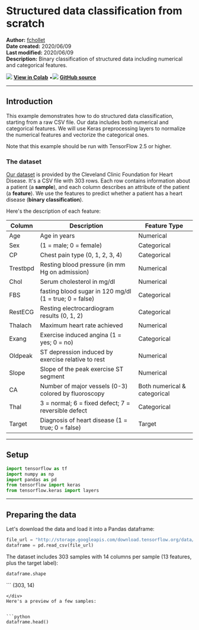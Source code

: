 # Structured data classification from scratch

**Author:** [fchollet](https://twitter.com/fchollet)<br>
**Date created:** 2020/06/09<br>
**Last modified:** 2020/06/09<br>
**Description:** Binary classification of structured data including numerical and categorical features.


<img class="k-inline-icon" src="https://colab.research.google.com/img/colab_favicon.ico"/> [**View in Colab**](https://colab.research.google.com/github/keras-team/keras-io/blob/master/examples/structured_data/ipynb/structured_data_classification_from_scratch.ipynb)  <span class="k-dot">•</span><img class="k-inline-icon" src="https://github.com/favicon.ico"/> [**GitHub source**](https://github.com/keras-team/keras-io/blob/master/examples/structured_data/structured_data_classification_from_scratch.py)



---
## Introduction

This example demonstrates how to do structured data classification, starting from a raw
CSV file. Our data includes both numerical and categorical features. We will use Keras
preprocessing layers to normalize the numerical features and vectorize the categorical
ones.

Note that this example should be run with TensorFlow 2.5 or higher.

### The dataset

[Our dataset](https://archive.ics.uci.edu/ml/datasets/heart+Disease) is provided by the
Cleveland Clinic Foundation for Heart Disease.
It's a CSV file with 303 rows. Each row contains information about a patient (a
**sample**), and each column describes an attribute of the patient (a **feature**). We
use the features to predict whether a patient has a heart disease (**binary
classification**).

Here's the description of each feature:

Column| Description| Feature Type
------------|--------------------|----------------------
Age | Age in years | Numerical
Sex | (1 = male; 0 = female) | Categorical
CP | Chest pain type (0, 1, 2, 3, 4) | Categorical
Trestbpd | Resting blood pressure (in mm Hg on admission) | Numerical
Chol | Serum cholesterol in mg/dl | Numerical
FBS | fasting blood sugar in 120 mg/dl (1 = true; 0 = false) | Categorical
RestECG | Resting electrocardiogram results (0, 1, 2) | Categorical
Thalach | Maximum heart rate achieved | Numerical
Exang | Exercise induced angina (1 = yes; 0 = no) | Categorical
Oldpeak | ST depression induced by exercise relative to rest | Numerical
Slope | Slope of the peak exercise ST segment | Numerical
CA | Number of major vessels (0-3) colored by fluoroscopy | Both numerical & categorical
Thal | 3 = normal; 6 = fixed defect; 7 = reversible defect | Categorical
Target | Diagnosis of heart disease (1 = true; 0 = false) | Target

---
## Setup


```python
import tensorflow as tf
import numpy as np
import pandas as pd
from tensorflow import keras
from tensorflow.keras import layers
```

---
## Preparing the data

Let's download the data and load it into a Pandas dataframe:


```python
file_url = "http://storage.googleapis.com/download.tensorflow.org/data/heart.csv"
dataframe = pd.read_csv(file_url)
```

The dataset includes 303 samples with 14 columns per sample (13 features, plus the target
label):


```python
dataframe.shape
```




<div class="k-default-codeblock">
```
(303, 14)

```
</div>
Here's a preview of a few samples:


```python
dataframe.head()
```




<div>
<style scoped>
    .dataframe tbody tr th:only-of-type {
        vertical-align: middle;
    }

<div class="k-default-codeblock">
```
.dataframe tbody tr th {
    vertical-align: top;
}

.dataframe thead th {
    text-align: right;
}
```
</div>
</style>
<table border="1" class="dataframe">
  <thead>
    <tr style="text-align: right;">
      <th></th>
      <th>age</th>
      <th>sex</th>
      <th>cp</th>
      <th>trestbps</th>
      <th>chol</th>
      <th>fbs</th>
      <th>restecg</th>
      <th>thalach</th>
      <th>exang</th>
      <th>oldpeak</th>
      <th>slope</th>
      <th>ca</th>
      <th>thal</th>
      <th>target</th>
    </tr>
  </thead>
  <tbody>
    <tr>
      <th>0</th>
      <td>63</td>
      <td>1</td>
      <td>1</td>
      <td>145</td>
      <td>233</td>
      <td>1</td>
      <td>2</td>
      <td>150</td>
      <td>0</td>
      <td>2.3</td>
      <td>3</td>
      <td>0</td>
      <td>fixed</td>
      <td>0</td>
    </tr>
    <tr>
      <th>1</th>
      <td>67</td>
      <td>1</td>
      <td>4</td>
      <td>160</td>
      <td>286</td>
      <td>0</td>
      <td>2</td>
      <td>108</td>
      <td>1</td>
      <td>1.5</td>
      <td>2</td>
      <td>3</td>
      <td>normal</td>
      <td>1</td>
    </tr>
    <tr>
      <th>2</th>
      <td>67</td>
      <td>1</td>
      <td>4</td>
      <td>120</td>
      <td>229</td>
      <td>0</td>
      <td>2</td>
      <td>129</td>
      <td>1</td>
      <td>2.6</td>
      <td>2</td>
      <td>2</td>
      <td>reversible</td>
      <td>0</td>
    </tr>
    <tr>
      <th>3</th>
      <td>37</td>
      <td>1</td>
      <td>3</td>
      <td>130</td>
      <td>250</td>
      <td>0</td>
      <td>0</td>
      <td>187</td>
      <td>0</td>
      <td>3.5</td>
      <td>3</td>
      <td>0</td>
      <td>normal</td>
      <td>0</td>
    </tr>
    <tr>
      <th>4</th>
      <td>41</td>
      <td>0</td>
      <td>2</td>
      <td>130</td>
      <td>204</td>
      <td>0</td>
      <td>2</td>
      <td>172</td>
      <td>0</td>
      <td>1.4</td>
      <td>1</td>
      <td>0</td>
      <td>normal</td>
      <td>0</td>
    </tr>
  </tbody>
</table>
</div>



The last column, "target", indicates whether the patient has a heart disease (1) or not
(0).

Let's split the data into a training and validation set:


```python
val_dataframe = dataframe.sample(frac=0.2, random_state=1337)
train_dataframe = dataframe.drop(val_dataframe.index)

print(
    "Using %d samples for training and %d for validation"
    % (len(train_dataframe), len(val_dataframe))
)
```

<div class="k-default-codeblock">
```
Using 242 samples for training and 61 for validation

```
</div>
Let's generate `tf.data.Dataset` objects for each dataframe:


```python

def dataframe_to_dataset(dataframe):
    dataframe = dataframe.copy()
    labels = dataframe.pop("target")
    ds = tf.data.Dataset.from_tensor_slices((dict(dataframe), labels))
    ds = ds.shuffle(buffer_size=len(dataframe))
    return ds


train_ds = dataframe_to_dataset(train_dataframe)
val_ds = dataframe_to_dataset(val_dataframe)
```

Each `Dataset` yields a tuple `(input, target)` where `input` is a dictionary of features
and `target` is the value `0` or `1`:


```python
for x, y in train_ds.take(1):
    print("Input:", x)
    print("Target:", y)
```

<div class="k-default-codeblock">
```
Input: {'age': <tf.Tensor: shape=(), dtype=int64, numpy=63>, 'sex': <tf.Tensor: shape=(), dtype=int64, numpy=1>, 'cp': <tf.Tensor: shape=(), dtype=int64, numpy=4>, 'trestbps': <tf.Tensor: shape=(), dtype=int64, numpy=130>, 'chol': <tf.Tensor: shape=(), dtype=int64, numpy=254>, 'fbs': <tf.Tensor: shape=(), dtype=int64, numpy=0>, 'restecg': <tf.Tensor: shape=(), dtype=int64, numpy=2>, 'thalach': <tf.Tensor: shape=(), dtype=int64, numpy=147>, 'exang': <tf.Tensor: shape=(), dtype=int64, numpy=0>, 'oldpeak': <tf.Tensor: shape=(), dtype=float64, numpy=1.4>, 'slope': <tf.Tensor: shape=(), dtype=int64, numpy=2>, 'ca': <tf.Tensor: shape=(), dtype=int64, numpy=1>, 'thal': <tf.Tensor: shape=(), dtype=string, numpy=b'reversible'>}
Target: tf.Tensor(1, shape=(), dtype=int64)

```
</div>
Let's batch the datasets:


```python
train_ds = train_ds.batch(32)
val_ds = val_ds.batch(32)
```

---
## Feature preprocessing with Keras layers


The following features are categorical features encoded as integers:

- `sex`
- `cp`
- `fbs`
- `restecg`
- `exang`
- `ca`

We will encode these features using **one-hot encoding**. We have two options
here:

 - Use `CategoryEncoding()`, which requires knowing the range of input values
 and will error on input outside the range.
 - Use `IntegerLookup()` which will build a lookup table for inputs and reserve
 an output index for unkown input values.

For this example, we want a simple solution that will handle out of range inputs
at inference, so we will use `IntegerLookup()`.

We also have a categorical feature encoded as a string: `thal`. We will create an
index of all possible features and encode output using the `StringLookup()` layer.

Finally, the following feature are continuous numerical features:

- `age`
- `trestbps`
- `chol`
- `thalach`
- `oldpeak`
- `slope`

For each of these features, we will use a `Normalization()` layer to make sure the mean
of each feature is 0 and its standard deviation is 1.

Below, we define 3 utility functions to do the operations:

- `encode_numerical_feature` to apply featurewise normalization to numerical features.
- `encode_string_categorical_feature` to first turn string inputs into integer indices,
then one-hot encode these integer indices.
- `encode_integer_categorical_feature` to one-hot encode integer categorical features.


```python
from tensorflow.keras.layers import IntegerLookup
from tensorflow.keras.layers import Normalization
from tensorflow.keras.layers import StringLookup


def encode_numerical_feature(feature, name, dataset):
    # Create a Normalization layer for our feature
    normalizer = Normalization()

    # Prepare a Dataset that only yields our feature
    feature_ds = dataset.map(lambda x, y: x[name])
    feature_ds = feature_ds.map(lambda x: tf.expand_dims(x, -1))

    # Learn the statistics of the data
    normalizer.adapt(feature_ds)

    # Normalize the input feature
    encoded_feature = normalizer(feature)
    return encoded_feature


def encode_categorical_feature(feature, name, dataset, is_string):
    lookup_class = StringLookup if is_string else IntegerLookup
    # Create a lookup layer which will turn strings into integer indices
    lookup = lookup_class(output_mode="binary")

    # Prepare a Dataset that only yields our feature
    feature_ds = dataset.map(lambda x, y: x[name])
    feature_ds = feature_ds.map(lambda x: tf.expand_dims(x, -1))

    # Learn the set of possible string values and assign them a fixed integer index
    lookup.adapt(feature_ds)

    # Turn the string input into integer indices
    encoded_feature = lookup(feature)
    return encoded_feature

```

---
## Build a model

With this done, we can create our end-to-end model:


```python
# Categorical features encoded as integers
sex = keras.Input(shape=(1,), name="sex", dtype="int64")
cp = keras.Input(shape=(1,), name="cp", dtype="int64")
fbs = keras.Input(shape=(1,), name="fbs", dtype="int64")
restecg = keras.Input(shape=(1,), name="restecg", dtype="int64")
exang = keras.Input(shape=(1,), name="exang", dtype="int64")
ca = keras.Input(shape=(1,), name="ca", dtype="int64")

# Categorical feature encoded as string
thal = keras.Input(shape=(1,), name="thal", dtype="string")

# Numerical features
age = keras.Input(shape=(1,), name="age")
trestbps = keras.Input(shape=(1,), name="trestbps")
chol = keras.Input(shape=(1,), name="chol")
thalach = keras.Input(shape=(1,), name="thalach")
oldpeak = keras.Input(shape=(1,), name="oldpeak")
slope = keras.Input(shape=(1,), name="slope")

all_inputs = [
    sex,
    cp,
    fbs,
    restecg,
    exang,
    ca,
    thal,
    age,
    trestbps,
    chol,
    thalach,
    oldpeak,
    slope,
]

# Integer categorical features
sex_encoded = encode_categorical_feature(sex, "sex", train_ds, False)
cp_encoded = encode_categorical_feature(cp, "cp", train_ds, False)
fbs_encoded = encode_categorical_feature(fbs, "fbs", train_ds, False)
restecg_encoded = encode_categorical_feature(restecg, "restecg", train_ds, False)
exang_encoded = encode_categorical_feature(exang, "exang", train_ds, False)
ca_encoded = encode_categorical_feature(ca, "ca", train_ds, False)

# String categorical features
thal_encoded = encode_categorical_feature(thal, "thal", train_ds, True)

# Numerical features
age_encoded = encode_numerical_feature(age, "age", train_ds)
trestbps_encoded = encode_numerical_feature(trestbps, "trestbps", train_ds)
chol_encoded = encode_numerical_feature(chol, "chol", train_ds)
thalach_encoded = encode_numerical_feature(thalach, "thalach", train_ds)
oldpeak_encoded = encode_numerical_feature(oldpeak, "oldpeak", train_ds)
slope_encoded = encode_numerical_feature(slope, "slope", train_ds)

all_features = layers.concatenate(
    [
        sex_encoded,
        cp_encoded,
        fbs_encoded,
        restecg_encoded,
        exang_encoded,
        slope_encoded,
        ca_encoded,
        thal_encoded,
        age_encoded,
        trestbps_encoded,
        chol_encoded,
        thalach_encoded,
        oldpeak_encoded,
    ]
)
x = layers.Dense(32, activation="relu")(all_features)
x = layers.Dropout(0.5)(x)
output = layers.Dense(1, activation="sigmoid")(x)
model = keras.Model(all_inputs, output)
model.compile("adam", "binary_crossentropy", metrics=["accuracy"])
```

Let's visualize our connectivity graph:


```python
# `rankdir='LR'` is to make the graph horizontal.
keras.utils.plot_model(model, show_shapes=True, rankdir="LR")
```




![png](/img/examples/structured_data/structured_data_classification_from_scratch/structured_data_classification_from_scratch_23_0.png)



---
## Train the model


```python
model.fit(train_ds, epochs=50, validation_data=val_ds)
```

<div class="k-default-codeblock">
```
Epoch 1/50
8/8 [==============================] - 1s 38ms/step - loss: 0.6339 - accuracy: 0.6818 - val_loss: 0.5833 - val_accuracy: 0.7213
Epoch 2/50
8/8 [==============================] - 0s 4ms/step - loss: 0.6120 - accuracy: 0.6653 - val_loss: 0.5536 - val_accuracy: 0.7705
Epoch 3/50
8/8 [==============================] - 0s 4ms/step - loss: 0.5803 - accuracy: 0.7025 - val_loss: 0.5281 - val_accuracy: 0.8033
Epoch 4/50
8/8 [==============================] - 0s 5ms/step - loss: 0.5498 - accuracy: 0.7107 - val_loss: 0.5080 - val_accuracy: 0.8197
Epoch 5/50
8/8 [==============================] - 0s 5ms/step - loss: 0.5349 - accuracy: 0.7479 - val_loss: 0.4896 - val_accuracy: 0.8197
Epoch 6/50
8/8 [==============================] - 0s 7ms/step - loss: 0.5360 - accuracy: 0.7273 - val_loss: 0.4722 - val_accuracy: 0.8033
Epoch 7/50
8/8 [==============================] - 0s 5ms/step - loss: 0.4922 - accuracy: 0.7769 - val_loss: 0.4576 - val_accuracy: 0.8197
Epoch 8/50
8/8 [==============================] - 0s 5ms/step - loss: 0.4761 - accuracy: 0.7438 - val_loss: 0.4442 - val_accuracy: 0.8197
Epoch 9/50
8/8 [==============================] - 0s 5ms/step - loss: 0.4671 - accuracy: 0.7893 - val_loss: 0.4322 - val_accuracy: 0.8361
Epoch 10/50
8/8 [==============================] - 0s 4ms/step - loss: 0.4560 - accuracy: 0.7727 - val_loss: 0.4216 - val_accuracy: 0.8197
Epoch 11/50
8/8 [==============================] - 0s 4ms/step - loss: 0.4518 - accuracy: 0.7603 - val_loss: 0.4132 - val_accuracy: 0.8197
Epoch 12/50
8/8 [==============================] - 0s 4ms/step - loss: 0.4423 - accuracy: 0.7934 - val_loss: 0.4057 - val_accuracy: 0.8197
Epoch 13/50
8/8 [==============================] - 0s 4ms/step - loss: 0.4154 - accuracy: 0.8017 - val_loss: 0.3995 - val_accuracy: 0.8033
Epoch 14/50
8/8 [==============================] - 0s 4ms/step - loss: 0.4176 - accuracy: 0.7769 - val_loss: 0.3933 - val_accuracy: 0.8033
Epoch 15/50
8/8 [==============================] - 0s 4ms/step - loss: 0.3971 - accuracy: 0.8140 - val_loss: 0.3882 - val_accuracy: 0.8033
Epoch 16/50
8/8 [==============================] - 0s 4ms/step - loss: 0.4069 - accuracy: 0.8017 - val_loss: 0.3835 - val_accuracy: 0.8033
Epoch 17/50
8/8 [==============================] - 0s 4ms/step - loss: 0.3744 - accuracy: 0.8182 - val_loss: 0.3797 - val_accuracy: 0.8033
Epoch 18/50
8/8 [==============================] - 0s 4ms/step - loss: 0.3963 - accuracy: 0.8099 - val_loss: 0.3762 - val_accuracy: 0.8033
Epoch 19/50
8/8 [==============================] - 0s 4ms/step - loss: 0.3745 - accuracy: 0.8223 - val_loss: 0.3734 - val_accuracy: 0.8033
Epoch 20/50
8/8 [==============================] - 0s 4ms/step - loss: 0.3843 - accuracy: 0.8306 - val_loss: 0.3715 - val_accuracy: 0.8197
Epoch 21/50
8/8 [==============================] - 0s 4ms/step - loss: 0.3565 - accuracy: 0.8471 - val_loss: 0.3697 - val_accuracy: 0.8197
Epoch 22/50
8/8 [==============================] - 0s 4ms/step - loss: 0.3576 - accuracy: 0.8471 - val_loss: 0.3680 - val_accuracy: 0.8197
Epoch 23/50
8/8 [==============================] - 0s 4ms/step - loss: 0.3548 - accuracy: 0.8223 - val_loss: 0.3673 - val_accuracy: 0.8197
Epoch 24/50
8/8 [==============================] - 0s 5ms/step - loss: 0.3698 - accuracy: 0.8512 - val_loss: 0.3669 - val_accuracy: 0.8197
Epoch 25/50
8/8 [==============================] - 0s 4ms/step - loss: 0.3328 - accuracy: 0.8347 - val_loss: 0.3660 - val_accuracy: 0.8197
Epoch 26/50
8/8 [==============================] - 0s 4ms/step - loss: 0.3493 - accuracy: 0.8264 - val_loss: 0.3657 - val_accuracy: 0.8197
Epoch 27/50
8/8 [==============================] - 0s 5ms/step - loss: 0.3679 - accuracy: 0.8306 - val_loss: 0.3650 - val_accuracy: 0.8361
Epoch 28/50
8/8 [==============================] - 0s 4ms/step - loss: 0.3172 - accuracy: 0.8595 - val_loss: 0.3656 - val_accuracy: 0.8361
Epoch 29/50
8/8 [==============================] - 0s 5ms/step - loss: 0.3312 - accuracy: 0.8554 - val_loss: 0.3665 - val_accuracy: 0.8361
Epoch 30/50
8/8 [==============================] - 0s 5ms/step - loss: 0.3226 - accuracy: 0.8554 - val_loss: 0.3666 - val_accuracy: 0.8361
Epoch 31/50
8/8 [==============================] - 0s 4ms/step - loss: 0.3007 - accuracy: 0.8719 - val_loss: 0.3667 - val_accuracy: 0.8361
Epoch 32/50
8/8 [==============================] - 0s 4ms/step - loss: 0.3096 - accuracy: 0.8678 - val_loss: 0.3672 - val_accuracy: 0.8361
Epoch 33/50
8/8 [==============================] - 0s 4ms/step - loss: 0.3293 - accuracy: 0.8306 - val_loss: 0.3673 - val_accuracy: 0.8361
Epoch 34/50
8/8 [==============================] - 0s 4ms/step - loss: 0.3156 - accuracy: 0.8430 - val_loss: 0.3677 - val_accuracy: 0.8361
Epoch 35/50
8/8 [==============================] - 0s 4ms/step - loss: 0.3272 - accuracy: 0.8595 - val_loss: 0.3680 - val_accuracy: 0.8361
Epoch 36/50
8/8 [==============================] - 0s 4ms/step - loss: 0.3194 - accuracy: 0.8471 - val_loss: 0.3685 - val_accuracy: 0.8361
Epoch 37/50
8/8 [==============================] - 0s 4ms/step - loss: 0.3125 - accuracy: 0.8471 - val_loss: 0.3688 - val_accuracy: 0.8361
Epoch 38/50
8/8 [==============================] - 0s 5ms/step - loss: 0.3096 - accuracy: 0.8388 - val_loss: 0.3689 - val_accuracy: 0.8361
Epoch 39/50
8/8 [==============================] - 0s 5ms/step - loss: 0.3096 - accuracy: 0.8512 - val_loss: 0.3696 - val_accuracy: 0.8525
Epoch 40/50
8/8 [==============================] - 0s 5ms/step - loss: 0.2822 - accuracy: 0.8802 - val_loss: 0.3712 - val_accuracy: 0.8525
Epoch 41/50
8/8 [==============================] - 0s 4ms/step - loss: 0.3234 - accuracy: 0.8512 - val_loss: 0.3718 - val_accuracy: 0.8525
Epoch 42/50
8/8 [==============================] - 0s 4ms/step - loss: 0.3283 - accuracy: 0.8802 - val_loss: 0.3716 - val_accuracy: 0.8525
Epoch 43/50
8/8 [==============================] - 0s 4ms/step - loss: 0.3059 - accuracy: 0.8636 - val_loss: 0.3718 - val_accuracy: 0.8525
Epoch 44/50
8/8 [==============================] - 0s 4ms/step - loss: 0.3055 - accuracy: 0.8802 - val_loss: 0.3719 - val_accuracy: 0.8525
Epoch 45/50
8/8 [==============================] - 0s 4ms/step - loss: 0.2874 - accuracy: 0.8719 - val_loss: 0.3729 - val_accuracy: 0.8525
Epoch 46/50
8/8 [==============================] - 0s 4ms/step - loss: 0.2719 - accuracy: 0.8760 - val_loss: 0.3737 - val_accuracy: 0.8361
Epoch 47/50
8/8 [==============================] - 0s 4ms/step - loss: 0.2794 - accuracy: 0.8843 - val_loss: 0.3745 - val_accuracy: 0.8361
Epoch 48/50
8/8 [==============================] - 0s 5ms/step - loss: 0.2940 - accuracy: 0.8802 - val_loss: 0.3747 - val_accuracy: 0.8361
Epoch 49/50
8/8 [==============================] - 0s 4ms/step - loss: 0.2860 - accuracy: 0.8554 - val_loss: 0.3746 - val_accuracy: 0.8525
Epoch 50/50
8/8 [==============================] - 0s 4ms/step - loss: 0.2845 - accuracy: 0.8595 - val_loss: 0.3743 - val_accuracy: 0.8361

<keras.callbacks.History at 0x12eb51e10>

```
</div>
We quickly get to 80% validation accuracy.

---
## Inference on new data

To get a prediction for a new sample, you can simply call `model.predict()`. There are
just two things you need to do:

1. wrap scalars into a list so as to have a batch dimension (models only process batches
of data, not single samples)
2. Call `convert_to_tensor` on each feature


```python
sample = {
    "age": 60,
    "sex": 1,
    "cp": 1,
    "trestbps": 145,
    "chol": 233,
    "fbs": 1,
    "restecg": 2,
    "thalach": 150,
    "exang": 0,
    "oldpeak": 2.3,
    "slope": 3,
    "ca": 0,
    "thal": "fixed",
}

input_dict = {name: tf.convert_to_tensor([value]) for name, value in sample.items()}
predictions = model.predict(input_dict)

print(
    "This particular patient had a %.1f percent probability "
    "of having a heart disease, as evaluated by our model." % (100 * predictions[0][0],)
)
```

<div class="k-default-codeblock">
```
This particular patient had a 25.5 percent probability of having a heart disease, as evaluated by our model.

```
</div>